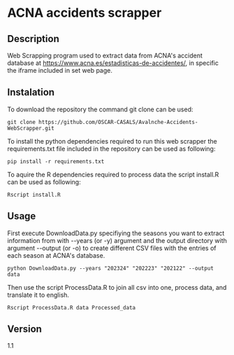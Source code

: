 # ACNA accidents scrapper

## Description

Web Scrapping program used to extract data from ACNA's accident database at
https://www.acna.es/estadisticas-de-accidentes/, in specific the iframe included in set web page.

## Instalation

To download the repository the command git clone can be used:

```
git clone https://github.com/OSCAR-CASALS/Avalnche-Accidents-WebScrapper.git
```

To install the python dependencies required to run this web scrapper the requirements.txt file included in the
repository can be used as following:

```
pip install -r requirements.txt
```

To aquire the R dependencies required to process data the script install.R can be used as following:

```
Rscript install.R
```

## Usage

First execute DownloadData.py specifiying the seasons you want to extract information
from with --years (or -y) argument and the output directory with argument --output 
(or -o) to create different CSV files with the entries of each season at ACNA's database.

```
python DownloadData.py --years "202324" "202223" "202122" --output data
```

Then use the script ProcessData.R to join all csv into one, process data, and 
translate it to english.

```
Rscript ProcessData.R data Processed_data
```

## Version

1.1
